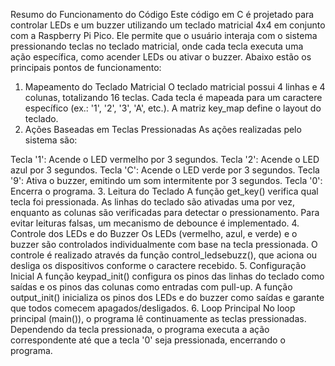 Resumo do Funcionamento do Código
Este código em C é projetado para controlar LEDs e um buzzer utilizando um teclado matricial 4x4 em conjunto com a Raspberry Pi Pico. Ele permite que o usuário interaja com o sistema pressionando teclas no teclado matricial, onde cada tecla executa uma ação específica, como acender LEDs ou ativar o buzzer. Abaixo estão os principais pontos de funcionamento:

1. Mapeamento do Teclado Matricial
O teclado matricial possui 4 linhas e 4 colunas, totalizando 16 teclas.
Cada tecla é mapeada para um caractere específico (ex.: '1', '2', '3', 'A', etc.).
A matriz key_map define o layout do teclado.
2. Ações Baseadas em Teclas Pressionadas
As ações realizadas pelo sistema são:

Tecla '1': Acende o LED vermelho por 3 segundos.
Tecla '2': Acende o LED azul por 3 segundos.
Tecla 'C': Acende o LED verde por 3 segundos.
Tecla '9': Ativa o buzzer, emitindo um som intermitente por 3 segundos.
Tecla '0': Encerra o programa.
3. Leitura do Teclado
A função get_key() verifica qual tecla foi pressionada.
As linhas do teclado são ativadas uma por vez, enquanto as colunas são verificadas para detectar o pressionamento.
Para evitar leituras falsas, um mecanismo de debounce é implementado.
4. Controle dos LEDs e do Buzzer
Os LEDs (vermelho, azul, e verde) e o buzzer são controlados individualmente com base na tecla pressionada.
O controle é realizado através da função control_ledsebuzz(), que aciona ou desliga os dispositivos conforme o caractere recebido.
5. Configuração Inicial
A função keypad_init() configura os pinos das linhas do teclado como saídas e os pinos das colunas como entradas com pull-up.
A função output_init() inicializa os pinos dos LEDs e do buzzer como saídas e garante que todos comecem apagados/desligados.
6. Loop Principal
No loop principal (main()), o programa lê continuamente as teclas pressionadas.
Dependendo da tecla pressionada, o programa executa a ação correspondente até que a tecla '0' seja pressionada, encerrando o programa.

